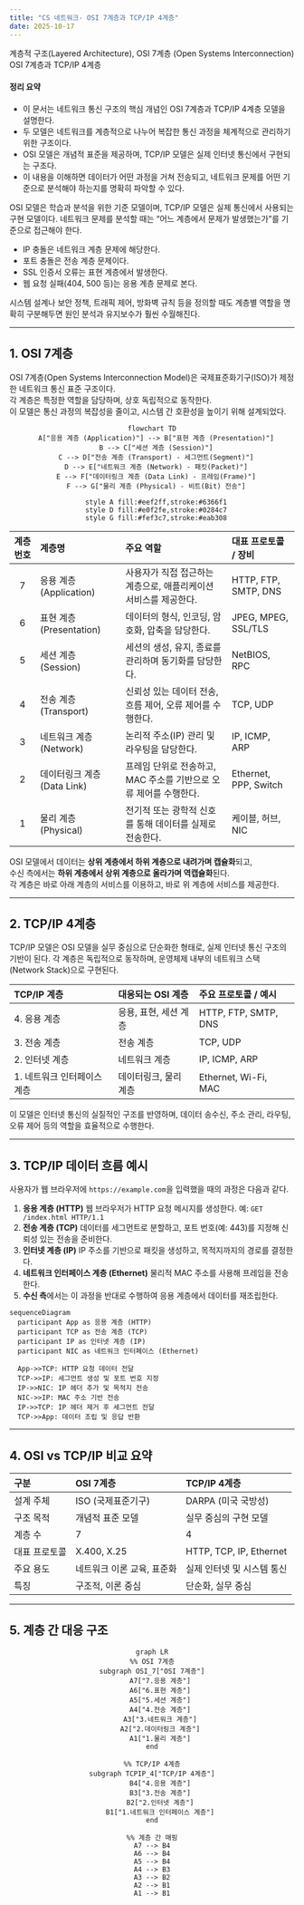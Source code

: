 ```yaml
---
title: "CS 네트워크- OSI 7계층과 TCP/IP 4계층"
date: 2025-10-17
---
```

계층적 구조(Layered Architecture), OSI 7계층 (Open Systems Interconnection)
OSI 7계층과 TCP/IP 4계층

#### 정리 요약

- 이 문서는 네트워크 통신 구조의 핵심 개념인 OSI 7계층과 TCP/IP 4계층 모델을 설명한다.  
- 두 모델은 네트워크를 계층적으로 나누어 복잡한 통신 과정을 체계적으로 관리하기 위한 구조이다.  
- OSI 모델은 개념적 표준을 제공하며, TCP/IP 모델은 실제 인터넷 통신에서 구현되는 구조다.  
- 이 내용을 이해하면 데이터가 어떤 과정을 거쳐 전송되고, 네트워크 문제를 어떤 기준으로 분석해야 하는지를 명확히 파악할 수 있다.

OSI 모델은 학습과 분석을 위한 기준 모델이며,
TCP/IP 모델은 실제 통신에서 사용되는 구현 모델이다.
네트워크 문제를 분석할 때는 “어느 계층에서 문제가 발생했는가”를 기준으로 접근해야 한다.

* IP 충돌은 네트워크 계층 문제에 해당한다.
* 포트 충돌은 전송 계층 문제이다.
* SSL 인증서 오류는 표현 계층에서 발생한다.
* 웹 요청 실패(404, 500 등)는 응용 계층 문제로 본다.

시스템 설계나 보안 정책, 트래픽 제어, 방화벽 규칙 등을 정의할 때도
계층별 역할을 명확히 구분해두면 원인 분석과 유지보수가 훨씬 수월해진다.

---

## 1. OSI 7계층

OSI 7계층(Open Systems Interconnection Model)은 국제표준화기구(ISO)가 제정한 네트워크 통신 표준 구조이다.  
각 계층은 특정한 역할을 담당하며, 상호 독립적으로 동작한다.  
이 모델은 통신 과정의 복잡성을 줄이고, 시스템 간 호환성을 높이기 위해 설계되었다.

<div style="text-align:center;">

```mermaid
flowchart TD
  A["응용 계층 (Application)"] --> B["표현 계층 (Presentation)"]
  B --> C["세션 계층 (Session)"]
  C --> D["전송 계층 (Transport) - 세그먼트(Segment)"]
  D --> E["네트워크 계층 (Network) - 패킷(Packet)"]
  E --> F["데이터링크 계층 (Data Link) - 프레임(Frame)"]
  F --> G["물리 계층 (Physical) - 비트(Bit) 전송"]

  style A fill:#eef2ff,stroke:#6366f1
  style D fill:#e0f2fe,stroke:#0284c7
  style G fill:#fef3c7,stroke:#eab308
```
</div>

| 계층 번호 | 계층명 | 주요 역할 | 대표 프로토콜 / 장비 |
|:--:|:--|:--|:--|
| 7 | 응용 계층 (Application) | 사용자가 직접 접근하는 계층으로, 애플리케이션 서비스를 제공한다. | HTTP, FTP, SMTP, DNS |
| 6 | 표현 계층 (Presentation) | 데이터의 형식, 인코딩, 암호화, 압축을 담당한다. | JPEG, MPEG, SSL/TLS |
| 5 | 세션 계층 (Session) | 세션의 생성, 유지, 종료를 관리하며 동기화를 담당한다. | NetBIOS, RPC |
| 4 | 전송 계층 (Transport) | 신뢰성 있는 데이터 전송, 흐름 제어, 오류 제어를 수행한다. | TCP, UDP |
| 3 | 네트워크 계층 (Network) | 논리적 주소(IP) 관리 및 라우팅을 담당한다. | IP, ICMP, ARP |
| 2 | 데이터링크 계층 (Data Link) | 프레임 단위로 전송하고, MAC 주소를 기반으로 오류 제어를 수행한다. | Ethernet, PPP, Switch |
| 1 | 물리 계층 (Physical) | 전기적 또는 광학적 신호를 통해 데이터를 실제로 전송한다. | 케이블, 허브, NIC |

OSI 모델에서 데이터는 **상위 계층에서 하위 계층으로 내려가며 캡슐화**되고,  
수신 측에서는 **하위 계층에서 상위 계층으로 올라가며 역캡슐화**된다.  
각 계층은 바로 아래 계층의 서비스를 이용하고, 바로 위 계층에 서비스를 제공한다.


---

## 2. TCP/IP 4계층

TCP/IP 모델은 OSI 모델을 실무 중심으로 단순화한 형태로, 실제 인터넷 통신 구조의 기반이 된다.
각 계층은 독립적으로 동작하며, 운영체제 내부의 네트워크 스택(Network Stack)으로 구현된다.

| TCP/IP 계층        | 대응되는 OSI 계층   | 주요 프로토콜 / 예시         |
| :--------------- | :------------ | :------------------- |
| 4. 응용 계층         | 응용, 표현, 세션 계층 | HTTP, FTP, SMTP, DNS |
| 3. 전송 계층         | 전송 계층         | TCP, UDP             |
| 2. 인터넷 계층        | 네트워크 계층       | IP, ICMP, ARP        |
| 1. 네트워크 인터페이스 계층 | 데이터링크, 물리 계층  | Ethernet, Wi-Fi, MAC |

이 모델은 인터넷 통신의 실질적인 구조를 반영하며,
데이터 송수신, 주소 관리, 라우팅, 오류 제어 등의 역할을 효율적으로 수행한다.

---

## 3. TCP/IP 데이터 흐름 예시

사용자가 웹 브라우저에 `https://example.com`을 입력했을 때의 과정은 다음과 같다.

1. **응용 계층 (HTTP)**
   웹 브라우저가 HTTP 요청 메시지를 생성한다.
   예: `GET /index.html HTTP/1.1`
2. **전송 계층 (TCP)**
   데이터를 세그먼트로 분할하고, 포트 번호(예: 443)를 지정해 신뢰성 있는 전송을 준비한다.
3. **인터넷 계층 (IP)**
   IP 주소를 기반으로 패킷을 생성하고, 목적지까지의 경로를 결정한다.
4. **네트워크 인터페이스 계층 (Ethernet)**
   물리적 MAC 주소를 사용해 프레임을 전송한다.
5. **수신 측**에서는 이 과정을 반대로 수행하여 응용 계층에서 데이터를 재조립한다.

```mermaid
sequenceDiagram
  participant App as 응용 계층 (HTTP)
  participant TCP as 전송 계층 (TCP)
  participant IP as 인터넷 계층 (IP)
  participant NIC as 네트워크 인터페이스 (Ethernet)

  App->>TCP: HTTP 요청 데이터 전달
  TCP->>IP: 세그먼트 생성 및 포트 번호 지정
  IP->>NIC: IP 헤더 추가 및 목적지 전송
  NIC->>IP: MAC 주소 기반 전송
  IP->>TCP: IP 헤더 제거 후 세그먼트 전달
  TCP->>App: 데이터 조립 및 응답 반환
```

---

## 4. OSI vs TCP/IP 비교 요약

| 구분      | OSI 7계층         | TCP/IP 4계층              |
| :------ | :-------------- | :---------------------- |
| 설계 주체   | ISO (국제표준기구)    | DARPA (미국 국방성)          |
| 구조 목적   | 개념적 표준 모델       | 실무 중심의 구현 모델            |
| 계층 수    | 7               | 4                       |
| 대표 프로토콜 | X.400, X.25     | HTTP, TCP, IP, Ethernet |
| 주요 용도   | 네트워크 이론 교육, 표준화 | 실제 인터넷 및 시스템 통신         |
| 특징      | 구조적, 이론 중심      | 단순화, 실무 중심              |

---

## 5. 계층 간 대응 구조

<div style="text-align:center;">

```mermaid
graph LR
%% OSI 7계층
subgraph OSI_7["OSI 7계층"]
    A7["7.응용 계층"]
    A6["6.표현 계층"]
    A5["5.세션 계층"]
    A4["4.전송 계층"]
    A3["3.네트워크 계층"]
    A2["2.데이터링크 계층"]
    A1["1.물리 계층"]
end

%% TCP/IP 4계층
subgraph TCPIP_4["TCP/IP 4계층"]
    B4["4.응용 계층"]
    B3["3.전송 계층"]
    B2["2.인터넷 계층"]
    B1["1.네트워크 인터페이스 계층"]
end

%% 계층 간 매핑
A7 --> B4
A6 --> B4
A5 --> B4
A4 --> B3
A3 --> B2
A2 --> B1
A1 --> B1
```
</div>
